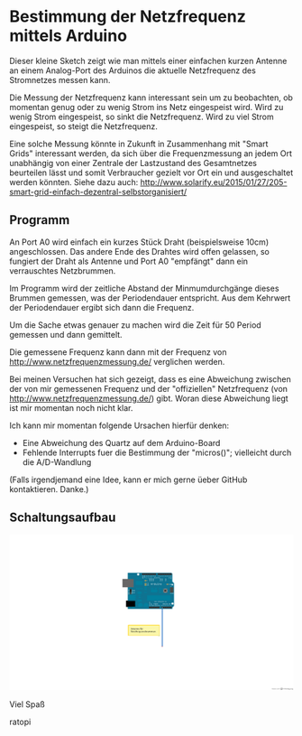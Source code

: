 # Bestimmung der Netzfrequenz mittels Arduino

Dieser kleine Sketch zeigt wie man mittels einer einfachen kurzen Antenne
an einem Analog-Port des Arduinos die aktuelle Netzfrequenz des Stromnetzes
messen kann.

Die Messung der Netzfrequenz kann interessant sein um zu beobachten, ob momentan genug
oder zu wenig Strom ins Netz eingespeist wird.
Wird zu wenig Strom eingespeist, so sinkt die Netzfrequenz.
Wird zu viel Strom eingespeist, so steigt die Netzfrequenz.

Eine solche Messung könnte in Zukunft in Zusammenhang mit "Smart Grids" interessant werden, da sich über die Frequenzmessung an jedem Ort unabhängig von einer Zentrale der Lastzustand des Gesamtnetzes beurteilen lässt und somit Verbraucher gezielt vor Ort ein und ausgeschaltet werden könnten.
Siehe dazu auch: http://www.solarify.eu/2015/01/27/205-smart-grid-einfach-dezentral-selbstorganisiert/


## Programm

An Port A0 wird einfach ein kurzes Stück Draht (beispielsweise 10cm) angeschlossen.
Das andere Ende des Drahtes wird offen gelassen, so fungiert der Draht als Antenne und 
Port A0 "empfängt" dann ein verrauschtes Netzbrummen.

Im Programm wird der zeitliche Abstand der Minmumdurchgänge dieses Brummen gemessen, was
der Periodendauer entspricht.
Aus dem Kehrwert der Periodendauer ergibt sich dann die Frequenz.

Um die Sache etwas genauer zu machen wird die Zeit für 50 Period gemessen und dann
gemittelt.

Die gemessene Frequenz kann dann mit der Frequenz von http://www.netzfrequenzmessung.de/
verglichen werden.

Bei meinen Versuchen hat sich gezeigt, dass es eine Abweichung zwischen der von mir gemessenen
Frequenz und der "offiziellen" Netzfrequenz (von http://www.netzfrequenzmessung.de/) gibt.
Woran diese Abweichung liegt ist mir momentan noch nicht klar.

Ich kann mir momentan folgende Ursachen hierfür denken:
* Eine Abweichung des Quartz auf dem Arduino-Board
* Fehlende Interrupts fuer die Bestimmung der "micros()"; vielleicht durch die A/D-Wandlung

(Falls irgendjemand eine Idee, kann er mich gerne üeber GitHub kontaktieren. Danke.)


## Schaltungsaufbau

![Aufbau](netzfrequenz_Steckplatine.png)



Viel Spaß

ratopi